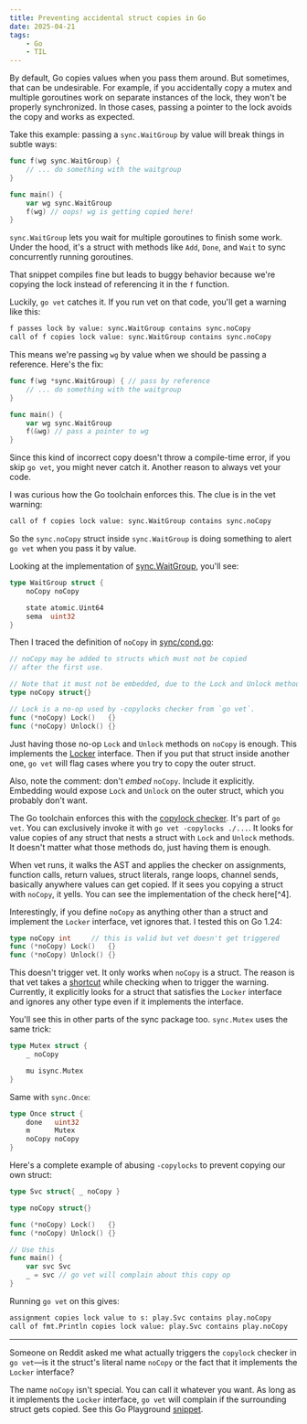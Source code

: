 ```yaml
---
title: Preventing accidental struct copies in Go
date: 2025-04-21
tags:
    - Go
    - TIL
---
```


By default, Go copies values when you pass them around. But sometimes, that can be
undesirable. For example, if you accidentally copy a mutex and multiple goroutines work on
separate instances of the lock, they won't be properly synchronized. In those cases, passing
a pointer to the lock avoids the copy and works as expected.

Take this example: passing a `sync.WaitGroup` by value will break things in subtle ways:

```go
func f(wg sync.WaitGroup) {
    // ... do something with the waitgroup
}

func main() {
    var wg sync.WaitGroup
    f(wg) // oops! wg is getting copied here!
}
```

`sync.WaitGroup` lets you wait for multiple goroutines to finish some work. Under the hood,
it's a struct with methods like `Add`, `Done`, and `Wait` to sync concurrently running
goroutines.

That snippet compiles fine but leads to buggy behavior because we're copying the lock
instead of referencing it in the `f` function.

Luckily, `go vet` catches it. If you run vet on that code, you'll get a warning like this:

```txt
f passes lock by value: sync.WaitGroup contains sync.noCopy
call of f copies lock value: sync.WaitGroup contains sync.noCopy
```

This means we're passing `wg` by value when we should be passing a reference. Here's the
fix:

```go
func f(wg *sync.WaitGroup) { // pass by reference
    // ... do something with the waitgroup
}

func main() {
    var wg sync.WaitGroup
    f(&wg) // pass a pointer to wg
}
```

Since this kind of incorrect copy doesn't throw a compile-time error, if you skip `go vet`,
you might never catch it. Another reason to always vet your code.

I was curious how the Go toolchain enforces this. The clue is in the vet warning:

```txt
call of f copies lock value: sync.WaitGroup contains sync.noCopy
```

So the `sync.noCopy` struct inside `sync.WaitGroup` is doing something to alert `go vet`
when you pass it by value.

Looking at the implementation of [sync.WaitGroup], you'll see:

```go
type WaitGroup struct {
    noCopy noCopy

    state atomic.Uint64
    sema  uint32
}
```

Then I traced the definition of `noCopy` in [sync/cond.go]:

```go
// noCopy may be added to structs which must not be copied
// after the first use.

// Note that it must not be embedded, due to the Lock and Unlock methods.
type noCopy struct{}

// Lock is a no-op used by -copylocks checker from `go vet`.
func (*noCopy) Lock()   {}
func (*noCopy) Unlock() {}
```

Just having those no-op `Lock` and `Unlock` methods on `noCopy` is enough. This implements
the [Locker] interface. Then if you put that struct inside another one, `go vet` will flag
cases where you try to copy the outer struct.

Also, note the comment: don't _embed_ `noCopy`. Include it explicitly. Embedding would
expose `Lock` and `Unlock` on the outer struct, which you probably don't want.

The Go toolchain enforces this with the [copylock checker]. It's part of `go vet`. You can
exclusively invoke it with `go vet -copylocks ./...`. It looks for value copies of any
struct that nests a struct with `Lock` and `Unlock` methods. It doesn't matter what those
methods do, just having them is enough.

When vet runs, it walks the AST and applies the checker on assignments, function calls,
return values, struct literals, range loops, channel sends, basically anywhere values can
get copied. If it sees you copying a struct with `noCopy`, it yells. You can see the
implementation of the check here[^4].

Interestingly, if you define `noCopy` as anything other than a struct and implement the
`Locker` interface, vet ignores that. I tested this on Go 1.24:

```go
type noCopy int     // this is valid but vet doesn't get triggered
func (*noCopy) Lock()   {}
func (*noCopy) Unlock() {}
```

This doesn't trigger vet. It only works when `noCopy` is a struct. The reason is that vet
takes a [shortcut] while checking when to trigger the warning. Currently, it explicitly
looks for a struct that satisfies the `Locker` interface and ignores any other type even if
it implements the interface.

You'll see this in other parts of the sync package too. `sync.Mutex` uses the same trick:

```go
type Mutex struct {
    _ noCopy

    mu isync.Mutex
}
```

Same with `sync.Once`:

```go
type Once struct {
    done   uint32
    m      Mutex
    noCopy noCopy
}
```

Here's a complete example of abusing `-copylocks` to prevent copying our own struct:

```go
type Svc struct{ _ noCopy }

type noCopy struct{}

func (*noCopy) Lock()   {}
func (*noCopy) Unlock() {}

// Use this
func main() {
    var svc Svc
    _ = svc // go vet will complain about this copy op
}
```

Running `go vet` on this gives:

```txt
assignment copies lock value to s: play.Svc contains play.noCopy
call of fmt.Println copies lock value: play.Svc contains play.noCopy
```

---

Someone on Reddit asked me what actually triggers the `copylock` checker in `go vet`—is it
the struct's literal name `noCopy` or the fact that it implements the `Locker` interface?

The name `noCopy` isn't special. You can call it whatever you want. As long as it implements
the `Locker` interface, `go vet` will complain if the surrounding struct gets copied. See
this Go Playground [snippet].

<!-- Resources -->
<!-- prettier-ignore-start -->

[sync.WaitGroup]:
    https://cs.opensource.google/go/go/+/refs/tags/go1.24.2:src/sync/waitgroup.go;l=25-30

<!-- noCopy in sync/cond.go -->
[sync/cond.go]:
    https://cs.opensource.google/go/go/+/refs/tags/go1.24.2:src/sync/cond.go;l=111-122

[Locker]:
    https://github.com/golang/go/blob/336626bac4c62b617127d41dccae17eed0350b0f/src/sync/mutex.go#L37

[copylock checker]:
    https://cs.opensource.google/go/x/tools/+/master:go/analysis/passes/copylock/copylock.go;l=39;drc=bacd4ba3666bbac3f6d08bede00fdcb2f5cbaacf

<!-- copylock only checks for structs -->
[shortcut]:
    https://cs.opensource.google/go/x/tools/+/refs/tags/v0.32.0:go/analysis/passes/copylock/copylock.go;l=338

<!--The name noCopy isn't special-->
[snippet]:
    https://go.dev/play/p/M-vR6nOn00j

<!-- prettier-ignore-end -->
